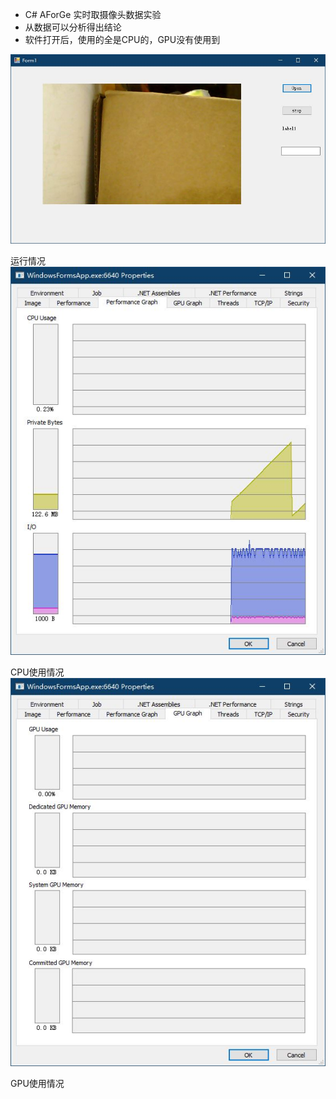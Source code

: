 ﻿- C# AForGe 实时取摄像头数据实验
- 从数据可以分析得出结论
- 软件打开后，使用的全是CPU的，GPU没有使用到

![Image](运行情况.jpg)

运行情况
![Image](CPU使用情况.jpg)

CPU使用情况
![Image](GPU使用情况.jpg)

GPU使用情况
